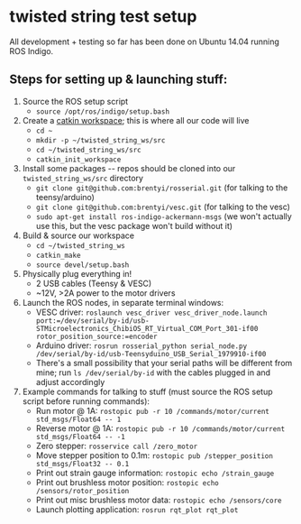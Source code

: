 # twisted string test setup

All development + testing so far has been done on Ubuntu 14.04 running ROS Indigo.

## Steps for setting up & launching stuff:

1. Source the ROS setup script
   - `source /opt/ros/indigo/setup.bash`
2. Create a [catkin workspace](http://wiki.ros.org/catkin/Tutorials/create_a_workspace); this is where all our code will live
   - `cd ~`
   - `mkdir -p ~/twisted_string_ws/src`
   - `cd ~/twisted_string_ws/src`
   - `catkin_init_workspace`
3. Install some packages -- repos should be cloned into our `twisted_string_ws/src` directory
   - `git clone git@github.com:brentyi/rosserial.git` (for talking to the teensy/arduino)
   - `git clone git@github.com:brentyi/vesc.git` (for talking to the vesc)
   - `sudo apt-get install ros-indigo-ackermann-msgs` (we won't actually use this, but the vesc package won't build without it)
4. Build & source our workspace
   - `cd ~/twisted_string_ws`
   - `catkin_make`
   - `source devel/setup.bash`
5. Physically plug everything in!
   - 2 USB cables (Teensy & VESC)
   - ~12V, >2A power to the motor drivers
6. Launch the ROS nodes, in separate terminal windows:
   - VESC driver: `roslaunch vesc_driver vesc_driver_node.launch port:=/dev/serial/by-id/usb-STMicroelectronics_ChibiOS_RT_Virtual_COM_Port_301-if00 rotor_position_source:=encoder`
   - Arduino driver: `rosrun rosserial_python serial_node.py /dev/serial/by-id/usb-Teensyduino_USB_Serial_1979910-if00`
   - There's a small possibility that your serial paths will be different from mine; run `ls /dev/serial/by-id` with the cables plugged in and adjust accordingly
7. Example commands for talking to stuff (must source the ROS setup script before running commands):
   - Run motor @ 1A: `rostopic pub -r 10 /commands/motor/current std_msgs/Float64 -- 1`
   - Reverse motor @ 1A: `rostopic pub -r 10 /commands/motor/current std_msgs/Float64 -- -1`
   - Zero stepper:  `rosservice call /zero_motor`
   - Move stepper position to 0.1m: `rostopic pub /stepper_position std_msgs/Float32 -- 0.1`
   - Print out strain gauge information: `rostopic echo /strain_gauge`
   - Print out brushless motor position: `rostopic echo /sensors/rotor_position`
   - Print out misc brushless motor data: `rostopic echo /sensors/core`
   - Launch plotting application: `rosrun rqt_plot rqt_plot`

